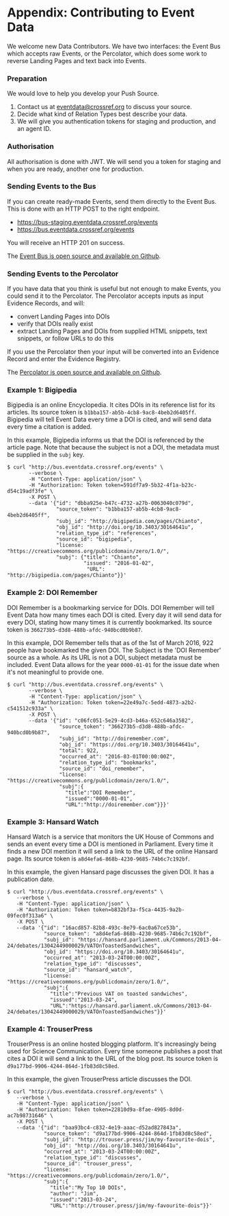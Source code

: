 # Appendix: Contributing to Event Data

We welcome new Data Contributors. We have two interfaces: the Event Bus which accepts raw Events, or the Percolator, which does some work to reverse Landing Pages and text back into Events.

### Preparation

We would love to help you develop your Push Source.

 1. Contact us at eventdata@crossref.org to discuss your source. 
 1. Decide what kind of Relation Types best describe your data.
 1. We will give you authentication tokens for staging and production, and an agent ID.

### Authorisation

All authorisation is done with JWT. We will send you a token for staging and when you are ready, another one for production.

### Sending Events to the Bus

If you can create ready-made Events, send them directly to the Event Bus. This is done with an HTTP POST to the right endpoint.

 - https://bus-staging.eventdata.crossref.org/events
 - https://bus.eventdata.crossref.org/events

You will receive an HTTP 201 on success.

The [Event Bus is open source and available on Github](https://github.com/crossref/event-data-event-bus).

### Sending Events to the Percolator

If you have data that you think is useful but not enough to make Events, you could send it to the Percolator. The Percolator accepts inputs as input Evidence Records, and will:
 
 - convert Landing Pages into DOIs
 - verify that DOIs really exist
 - extract Landing Pages and DOIs from supplied HTML snippets, text snippets, or follow URLs to do this

If you use the Percolator then your input will be converted into an Evidence Record and enter the Evidence Registry.

The [Percolator is open source and available on Github](https://github.com/crossref/event-data-percolator).

### Example 1: Bigipedia

Bigipedia is an online Encyclopedia. It cites DOIs in its reference list for its articles. Its source token is `b1bba157-ab5b-4cb8-9ac8-4beb2d6405ff`. Bigipedia will tell Event Data every time a DOI is cited, and will send data every time a citation is added.

In this example, Bigipedia informs us that the DOI is referenced by the article page. Note that because the subject is not a DOI, the metadata must be supplied in the `subj` key. 

    $ curl "http://bus.eventdata.crossref.org/events" \
           --verbose \
           -H "Content-Type: application/json" \
           -H "Authorization: Token token=591df7a9-5b32-4f1a-b23c-d54c19adf3fe" \
           -X POST \
           --data '{"id": "dbba925e-b47c-4732-a27b-0063040c079d",
                    "source_token": "b1bba157-ab5b-4cb8-9ac8-4beb2d6405ff",
                    "subj_id": "http://bigipedia.com/pages/Chianto",
                    "obj_id": "http://doi.org/10.3403/30164641u",
                    "relation_type_id": "references",
                    "source_id": "bigipedia",
                    "license: "https://creativecommons.org/publicdomain/zero/1.0/",
                    "subj": {"title": "Chianto",
                             "issued": "2016-01-02",
                              "URL": "http://bigipedia.com/pages/Chianto"}}'

### Example 2: DOI Remember

DOI Remember is a bookmarking service for DOIs. DOI Remember will tell Event Data how many times each DOI is cited. Every day it will send data for every DOI, stating how many times it is currently bookmarked. Its source token is `366273b5-d3d8-488b-afdc-940bcd0b9b87`.

In this example, DOI Remember tells that as of the 1st of March 2016, 922 people have bookmarked the given DOI. The Subject is the 'DOI Remember' source as a whole. As its URL is not a DOI, subject metadata must be included. Event Data allows for the year `0000-01-01` for the issue date when it's not meaningful to provide one.
    
    $ curl "http://bus.eventdata.crossref.org/events" \
           --verbose \
           -H "Content-Type: application/json" \
           -H "Authorization: Token token=22e49a7c-5edd-4873-a2b2-c541512c933a" \
           -X POST \
           --data '{"id": "c06fc051-5e29-4cd3-b46a-652c646a3582",
                     "source_token": "366273b5-d3d8-488b-afdc-940bcd0b9b87",
                     "subj_id": "http://doiremember.com",
                     "obj_id": "https://doi.org/10.3403/30164641u",
                     "total": 922,
                     "occurred_at": "2016-03-01T00:00:00Z",
                     "relation_type_id": "bookmarks",
                     "source_id": "doi_remember",
                     "license: "https://creativecommons.org/publicdomain/zero/1.0/",
                     "subj":{
                       "title":"DOI Remember",
                       "issued":"0000-01-01",
                       "URL":"http://doiremember.com"}}}'

### Example 3: Hansard Watch

Hansard Watch is a service that monitors the UK House of Commons and sends an event every time a DOI is mentioned in Parliament. Every time it finds a new DOI mention it will send a link to the URL of the online Hansard page. Its source token is `a8d4efa6-868b-4230-9685-74b6c7c192bf`.

In this example, the given Hansard page discusses the given DOI. It has a publication date.

    $ curl "http://bus.eventdata.crossref.org/events" \
       --verbose \
       -H "Content-Type: application/json" \
       -H "Authorization: Token token=b832bf3a-f5ca-4435-9a2b-09fec0f313a6" \
       -X POST \
       --data '{"id": "16acd857-82b8-493c-8e79-6ac0a67ce53b",
                "source_token": "a8d4efa6-868b-4230-9685-74b6c7c192bf",
                "subj_id": "https://hansard.parliament.uk/Commons/2013-04-24/debates/13042449000029/VATOnToastedSandwiches",
                "obj_id": "https://doi.org/10.3403/30164641u",
                "occurred_at": "2013-03-24T00:00:00Z",
                "relation_type_id": "discusses",
                "source_id": "hansard_watch",
                "license: "https://creativecommons.org/publicdomain/zero/1.0/",
                "subj":{
                  "title":"Previous VAT on toasted sandwiches",
                  "issued":"2013-03-24",
                  "URL":"https://hansard.parliament.uk/Commons/2013-04-24/debates/13042449000029/VATOnToastedSandwiches"}}'

### Example 4: TrouserPress

TrouserPress is an online hosted blogging platform. It's increasingly being used for Science Communication. Every time someone publishes a post that cites a DOI it will send a link to the URL of the blog post. Its source token is `d9a177bd-9906-4244-864d-1fb83d8c58ed`.

In this example, the given TrouserPress article discusses the DOI.

    $ curl "http://bus.eventdata.crossref.org/events" \
       --verbose \
       -H "Content-Type: application/json" \
       -H "Authorization: Token token=22810d9a-8fae-4905-8d0d-ac7b98731646" \
       -X POST \
       --data '{"id": "baa93bc4-c832-4e19-aaac-d52ad827843a",
                "source_token": "d9a177bd-9906-4244-864d-1fb83d8c58ed",
                "subj_id": "http://trouser.press/jim/my-favourite-dois",
                "obj_id": "http://doi.org/10.3403/30164641u",
                "occurred_at": "2013-03-24T00:00:00Z",
                "relation_type_id": "discusses",
                "source_id": "trouser_press",
                "license: "https://creativecommons.org/publicdomain/zero/1.0/",
                "subj":{
                  "title":"My Top 10 DOIs",
                  "author": "Jim",
                  "issued":"2013-03-24",
                  "URL":"http://trouser.press/jim/my-favourite-dois"}}'
